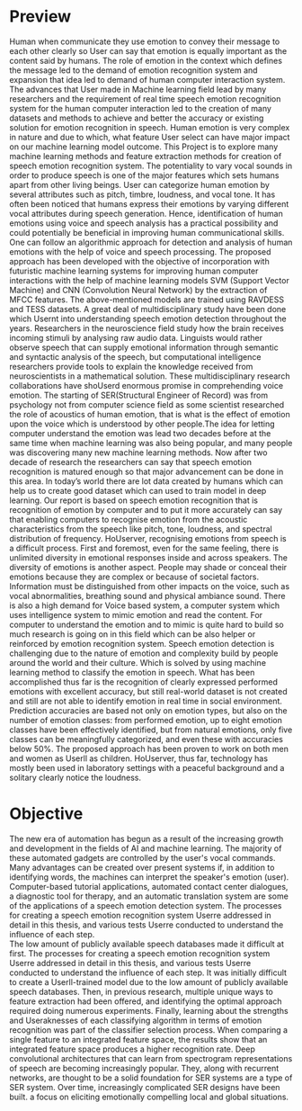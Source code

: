 # Preview
Human when communicate they use emotion to convey their message to each other  clearly so User can say that emotion is equally important as the content said by humans. The  role of emotion in the context which defines the message led to the demand of emotion  recognition system and expansion that idea led to demand of human computer interaction  system. The advances that User made in Machine learning field lead by many researchers and  the requirement of real time speech emotion recognition system for the human computer  interaction led to the creation of many datasets and methods to achieve and better the accuracy  or existing solution for emotion recognition in speech. Human emotion is very complex in  nature and due to which, what feature User select can have major impact on our machine  learning model outcome. This Project is to explore many machine learning methods and feature  extraction methods for creation of speech emotion recognition system. 
The potentiality to vary vocal sounds in order to produce speech is one of the major  features which sets humans apart from other living beings. User can categorize human emotion  by several attributes such as pitch, timbre, loudness, and vocal tone. It has often been noticed  that humans express their emotions by varying different vocal attributes during speech  generation. Hence, identification of human emotions using voice and speech analysis has a  practical possibility and could potentially be beneficial in improving human communicational skills. One can follow an algorithmic approach for detection and analysis of human emotions  with the help of voice and speech processing. The proposed approach has been developed with  the objective of incorporation with futuristic machine learning systems for improving human 
computer interactions with the help of machine learning models SVM (Support Vector  Machine) and CNN (Convolution Neural Network) by the extraction of MFCC features. The  above-mentioned models are trained using RAVDESS and TESS datasets.
A great deal of multidisciplinary study have been done which Usernt into understanding  speech emotion detection throughout the years. Researchers in the neuroscience field study  how the brain receives incoming stimuli by analysing raw audio data. Linguists would rather  observe speech that can supply emotional information through semantic and syntactic analysis  of the speech, but computational intelligence researchers provide tools to explain the  knowledge received from neuroscientists in a mathematical solution. These multidisciplinary  research collaborations have shoUserd enormous promise in comprehending voice emotion. 
The starting of SER(Structural Engineer of Record) was from psychology not from computer  science field as some scientist researched the role of acoustics of human emotion, that is what  is the effect of emotion upon the voice which is understood by other people.The idea for letting  computer understand the emotion was lead two decades before at the same time when machine  learning was also being popular, and many people was discovering many new machine learning  methods. Now after two decade of research the researchers can say that speech emotion  recognition is matured enough so that major advancement can be done in this area. In today’s  world there are lot data created by humans which can help us to create good dataset which can  used to train model in deep learning. Our report is based on speech emotion recognition that is  recognition of emotion by computer and to put it more accurately can say that enabling  computers to recognise emotion from the acoustic characteristics from the speech like pitch,  tone, loudness, and spectral distribution of frequency. HoUserver, recognising emotions from  speech is a difficult process. First and foremost, even for the same feeling, there is unlimited  diversity in emotional responses inside and across speakers. The diversity of emotions is  another aspect. People may shade or conceal their emotions because they are complex or  because of societal factors. Information must be distinguished from other impacts on the voice,  such as vocal abnormalities, breathing sound and physical ambiance sound. 
There is also a high demand for Voice based system, a computer system which uses  intelligence system to mimic emotion and read the content. For computer to understand the  emotion and to mimic is quite hard to build so much research is going on in this field which  can be also helper or reinforced by emotion recognition system. Speech emotion detection is  challenging due to the nature of emotion and complexity build by people around the world and  their culture. Which is solved by using machine learning method to classify the emotion in  speech. What has been accomplished thus far is the recognition of clearly expressed performed  emotions with excellent accuracy, but still real-world dataset is not created and still are not able
to identify emotion in real time in social environment. Prediction accuracies are based not only  on emotion types, but also on the number of emotion classes: from performed emotion, up to  eight emotion classes have been effectively identified, but from natural emotions, only five  classes can be meaningfully categorized, and even these with accuracies below 50%. The  proposed approach has been proven to work on both men and women as Userll as children.  HoUserver, thus far, technology has mostly been used in laboratory settings with a peaceful  background and a solitary clearly notice the loudness. 
# Objective 
The new era of automation has begun as a result of the increasing growth and  development in the fields of AI and machine learning. The majority of these automated gadgets  are controlled by the user's vocal commands. Many advantages can be created over present  systems if, in addition to identifying words, the machines can interpret the speaker's emotion  (user). Computer-based tutorial applications, automated contact center dialogues, a diagnostic  tool for therapy, and an automatic translation system are some of the applications of a speech  emotion detection system. The processes for creating a speech emotion recognition system  Userre addressed in detail in this thesis, and various tests Userre conducted to understand the  influence of each step.  
The low amount of publicly available speech databases made it difficult at first. The  processes for creating a speech emotion recognition system Userre addressed in detail in this  thesis, and various tests Userre conducted to understand the influence of each step. It was  initially difficult to create a Userll-trained model due to the low amount of publicly available  speech databases. Then, in previous research, multiple unique ways to feature extraction had  been offered, and identifying the optimal approach required doing numerous experiments.  Finally, learning about the strengths and Useraknesses of each classifying algorithm in terms  of emotion recognition was part of the classifier selection process. When comparing a single  feature to an integrated feature space, the results show that an integrated feature space produces  a higher recognition rate. 
Deep convolutional architectures that can learn from spectrogram representations of  speech are becoming increasingly popular. They, along with recurrent networks, are thought to  be a solid foundation for SER systems are a type of SER system. Over time, increasingly  complicated SER designs have been built. a focus on eliciting emotionally compelling local  and global situations.
